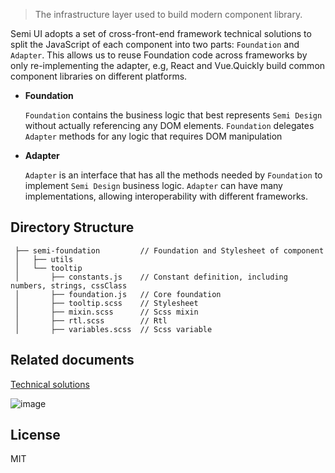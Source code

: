 > The infrastructure layer used to build modern component library. 


Semi UI adopts a set of cross-front-end framework technical solutions to split the JavaScript of each component into two parts: `Foundation` and `Adapter`.
This allows us to reuse Foundation code across frameworks by only re-implementing the adapter, e.g, React and Vue.Quickly build common component libraries on different platforms.

-   **Foundation**

    `Foundation` contains the business logic that best represents `Semi Design` without actually referencing any DOM elements. `Foundation` delegates `Adapter` methods for any logic that requires DOM manipulation

-   **Adapter**

    `Adapter` is an interface that has all the methods needed by `Foundation` to implement `Semi Design` business logic. `Adapter` can have many implementations, allowing interoperability with different frameworks.

## Directory Structure

 ```
  ├── semi-foundation         // Foundation and Stylesheet of component
  │   ├── utils
  │   └── tooltip
  │       ├── constants.js    // Constant definition, including numbers, strings, cssClass
  │       ├── foundation.js   // Core foundation
  │       ├── tooltip.scss    // Stylesheet
  │       ├── mixin.scss      // Scss mixin
  │       ├── rtl.scss        // Rtl 
  │       ├── variables.scss  // Scss variable

```

## Related documents

[Technical solutions](https://bytedance.feishu.cn/docs/doccnTgc0iGOVPubHZkwPpxXSNh)
    
![image](https://lf1-cdn-tos.bytescm.com/obj/ttfe/ies/uikits/F_A.png)


## License

MIT
